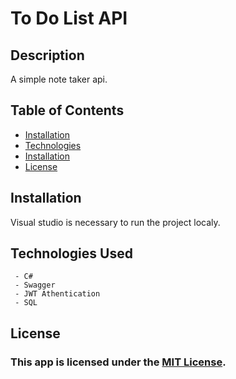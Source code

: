 # To Do List API

## Description
A simple note taker api.
  
## Table of Contents
 * [Installation](#installation)
 * [Technologies](#technologies-used)
 * [Installation](#installation)
 * [License](#license)

## Installation

Visual studio is necessary to run the project localy.


## Technologies Used
     - C#
     - Swagger
     - JWT Athentication
     - SQL

## License
### This app is licensed under the [MIT License](LICENSE).
